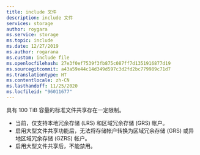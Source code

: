 ```yaml
---
title: include 文件
description: include 文件
services: storage
author: roygara
ms.service: storage
ms.topic: include
ms.date: 12/27/2019
ms.author: rogarana
ms.custom: include file
ms.openlocfilehash: 27e3f0ef7539f3fb875c087ff7d1351916877d19
ms.sourcegitcommit: a43a59e44c14d349d597c3d2fd2bc779989c71d7
ms.translationtype: HT
ms.contentlocale: zh-CN
ms.lasthandoff: 11/25/2020
ms.locfileid: "96011677"
---
```

具有 100 TiB 容量的标准文件共享存在一定限制。

- 当前，仅支持本地冗余存储 (LRS) 和区域冗余存储 (GRS) 帐户。
- 启用大型文件共享功能后，无法将存储帐户转换为区域冗余存储 (GRS) 或异地区域冗余存储 (GZRS) 帐户。
- 启用大型文件共享后，不能禁用。
